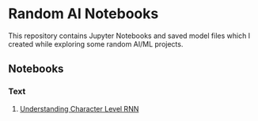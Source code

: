 # Random AI Notebooks

This repository contains Jupyter Notebooks and saved model files which I created while exploring some random AI/ML projects.

## Notebooks

### Text
1) [Understanding Character Level RNN](https://github.com/rahuldshetty/Random-Notebooks/tree/master/Understanding%20Character%20Level%20RNN)
